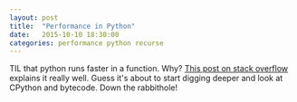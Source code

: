 ```yaml
---
layout: post
title:  "Performance in Python"
date:   2015-10-10 18:30:00
categories: performance python recurse
---
```


TIL that python runs faster in a function. Why? [This post on stack overflow](http://stackoverflow.com/questions/11241523/why-does-python-code-run-faster-in-a-function) explains it really well. Guess it's about to start digging deeper and look at CPython and bytecode. Down the rabbithole!
